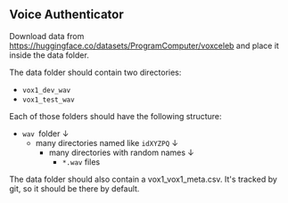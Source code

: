 ## Voice Authenticator

Download data from https://huggingface.co/datasets/ProgramComputer/voxceleb and place it inside the data folder.

The data folder should contain two directories:
* `vox1_dev_wav`
* `vox1_test_wav`

Each of those folders should have the following structure:

* `wav `folder ↓
  * many directories named like `idXYZPQ` ↓
    * many directories with random names ↓
      * `*.wav` files


The data folder should also contain a vox1_vox1_meta.csv. It's tracked by git, so it should be there by default.
